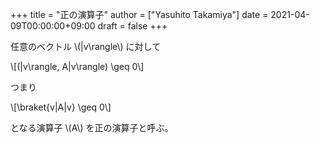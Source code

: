 +++
title = "正の演算子"
author = ["Yasuhito Takamiya"]
date = 2021-04-09T00:00:00+09:00
draft = false
+++

任意のベクトル \\(|v\rangle\\) に対して

\\[(|v\rangle, A|v\rangle) \geq 0\\\]

つまり

\\[\braket{v|A|v} \geq 0\\]

となる演算子 \\(A\\) を正の演算子と呼ぶ。
